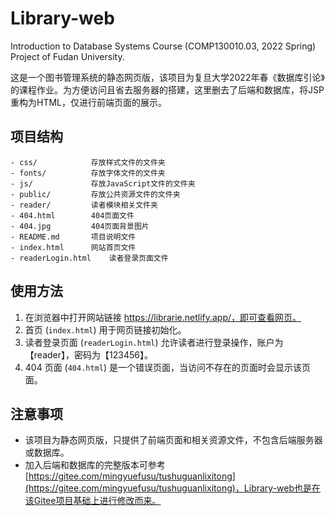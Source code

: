 # Library-web
Introduction to Database Systems Course (COMP130010.03, 2022 Spring) Project of Fudan University.

这是一个图书管理系统的静态网页版，该项目为复旦大学2022年春《数据库引论》的课程作业。为方便访问且省去服务器的搭建，这里删去了后端和数据库，将JSP重构为HTML，仅进行前端页面的展示。

## 项目结构

```
- css/            存放样式文件的文件夹
- fonts/          存放字体文件的文件夹
- js/             存放JavaScript文件的文件夹
- public/         存放公共资源文件的文件夹
- reader/         读者模块相关文件夹
- 404.html        404页面文件
- 404.jpg         404页面背景图片
- README.md       项目说明文件
- index.html      网站首页文件
- readerLogin.html    读者登录页面文件
```

## 使用方法

1. 在浏览器中打开网站链接 https://librarie.netlify.app/，即可查看网页。
2. 首页 (`index.html`) 用于网页链接初始化。
3. 读者登录页面 (`readerLogin.html`) 允许读者进行登录操作，账户为【reader】，密码为【123456】。
4. 404 页面 (`404.html`) 是一个错误页面，当访问不存在的页面时会显示该页面。

## 注意事项

- 该项目为静态网页版，只提供了前端页面和相关资源文件，不包含后端服务器或数据库。
- 加入后端和数据库的完整版本可参考[https://gitee.com/mingyuefusu/tushuguanlixitong](https://gitee.com/mingyuefusu/tushuguanlixitong)，Library-web也是在该Gitee项目基础上进行修改而来。
